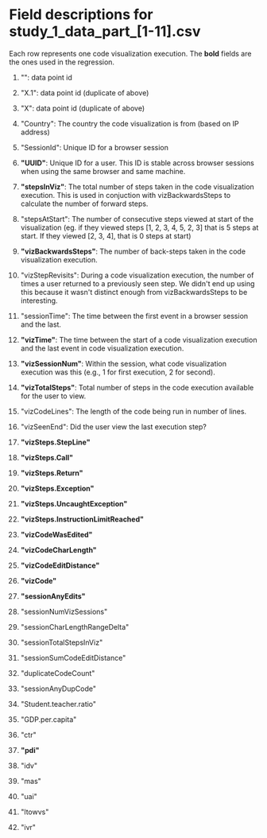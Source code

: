 # Field descriptions for study_1_data_part_[1-11].csv

Each row represents one code visualization execution. The **bold** fields are the ones used in the regression.

1. "": data point id

2. "X.1": data point id (duplicate of above)

3. "X": data point id (duplicate of above)

4. "Country": The country the code visualization is from (based on IP address)

5. "SessionId": Unique ID for a browser session

6. **"UUID"**: Unique ID for a user. This ID is stable across browser sessions when using the same browser and same machine.

7. **"stepsInViz"**: The total number of steps taken in the code visualization execution. This is used in conjuction with vizBackwardsSteps to calculate the number of forward steps.

8. "stepsAtStart": The number of consecutive steps viewed at start of the visualization (eg. if they viewed steps [1, 2, 3, 4, 5, 2, 3] that is 5 steps at start. If they viewed [2, 3, 4], that is 0 steps at start)

9. **"vizBackwardsSteps"**: The number of back-steps taken in the code visualization execution.

10. "vizStepRevisits": During a code visualization execution, the number of times a user returned to a previously seen step. We didn't end up using this because it wasn't distinct enough from vizBackwardsSteps to be interesting.

11. "sessionTime": The time between the first event in a browser session and the last.

12. **"vizTime"**: The time between the start of a code visualization execution and the last event in code visualization execution.

13. **"vizSessionNum"**: Within the session, what code visualization execution was this (e.g., 1 for first execution, 2 for second).

14. **"vizTotalSteps"**: Total number of steps in the code execution available for the user to view.

15. "vizCodeLines": The length of the code being run in number of lines.

16. "vizSeenEnd": Did the user view the last execution step?

17. **"vizSteps.StepLine"**

18. **"vizSteps.Call"**

19. **"vizSteps.Return"**

20. **"vizSteps.Exception"**

21. **"vizSteps.UncaughtException"**

22. **"vizSteps.InstructionLimitReached"**

23. **"vizCodeWasEdited"**

24. **"vizCodeCharLength"**

25. **"vizCodeEditDistance"**

26. **"vizCode"**

27. **"sessionAnyEdits"**

28. "sessionNumVizSessions"

29. "sessionCharLengthRangeDelta"

30. "sessionTotalStepsInViz"

31. "sessionSumCodeEditDistance"

32. "duplicateCodeCount"

33. "sessionAnyDupCode"

34. "Student.teacher.ratio"

35. "GDP.per.capita"

36. "ctr"

37. **"pdi"**

38. "idv"

39. "mas"

40. "uai"

41. "ltowvs"

42. "ivr"


